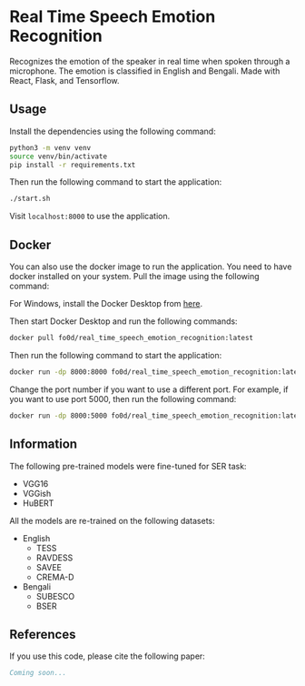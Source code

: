 # Real Time Speech Emotion Recognition
Recognizes the emotion of the speaker in real time when spoken through a microphone. The emotion is classified in English and Bengali. Made with React, Flask, and Tensorflow.


## Usage
Install the dependencies using the following command:

```bash
python3 -m venv venv
source venv/bin/activate
pip install -r requirements.txt
```
Then run the following command to start the application:
```bash
./start.sh
```
Visit `localhost:8000` to use the application.

## Docker
You can also use the docker image to run the application. You need to have docker installed on your system. Pull the image using the following command:

For Windows, install the Docker Desktop from [here](https://www.docker.com/products/docker-desktop).

Then start Docker Desktop and run the following commands:

```bash
docker pull fo0d/real_time_speech_emotion_recognition:latest
```

Then run the following command to start the application:
```bash
docker run -dp 8000:8000 fo0d/real_time_speech_emotion_recognition:latest
```

Change the port number if you want to use a different port. For example, if you want to use port 5000, then run the following command:
```bash
docker run -dp 8000:5000 fo0d/real_time_speech_emotion_recognition:latest
```


## Information
The following pre-trained models were fine-tuned for SER task:
- VGG16
- VGGish
- HuBERT

All the models are re-trained on the following datasets:
- English
  - TESS
  - RAVDESS
  - SAVEE
  - CREMA-D
- Bengali
  - SUBESCO
  - BSER

## References
If you use this code, please cite the following paper:

```bibtex
Coming soon...
```